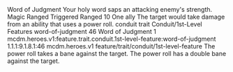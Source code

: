 <ability>
  <name>Word of Judgment</name>
  <flavor>Your holy word saps an attacking enemy&apos;s strength.</flavor>
  <keywords>
    <keyword>Magic</keyword>
    <keyword>Ranged</keyword>
  </keywords>
  <type>Triggered</type>
  <distance>Ranged 10</distance>
  <target>One ally</target>
  <trigger>The target would take damage from an ability that uses a power roll.</trigger>
  <metadata>
    <class>conduit</class>
    <feature_type>trait</feature_type>
    <file_dpath>Conduit/1st-Level Features</file_dpath>
    <item_id>word-of-judgment</item_id>
    <item_index>46</item_index>
    <item_name>Word of Judgment</item_name>
    <level>1</level>
    <scc>mcdm.heroes.v1:feature.trait.conduit.1st-level-feature:word-of-judgment</scc>
    <scdc>1.1.1:9.1.8.1:46</scdc>
    <source>mcdm.heroes.v1</source>
    <type>feature/trait/conduit/1st-level-feature</type>
  </metadata>
  <effects>
    <effect type="mundane">The power roll takes a bane against the target.</effect>
    <effect type="mundane" cost="Spend 1 Piety">The power roll has a double bane against the target.</effect>
  </effects>
</ability>
